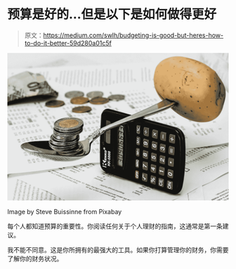 # 预算是好的…但是以下是如何做得更好

> 原文：<https://medium.com/swlh/budgeting-is-good-but-heres-how-to-do-it-better-59d280a01c5f>

![](img/f9f29c8f0fa96365e791662407223d16.png)

Image by Steve Buissinne from Pixabay

每个人都知道预算的重要性。你阅读任何关于个人理财的指南，这通常是第一条建议。

我不能不同意。这是你所拥有的最强大的工具。如果你打算管理你的财务，你需要了解你的财务状况。